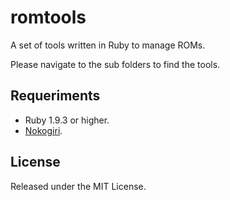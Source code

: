 # romtools
A set of tools written in Ruby to manage ROMs.

Please navigate to the sub folders to find the tools.

## Requeriments
- Ruby 1.9.3 or higher.
- [Nokogiri](http://www.nokogiri.org/).

## License
Released under the MIT License.
